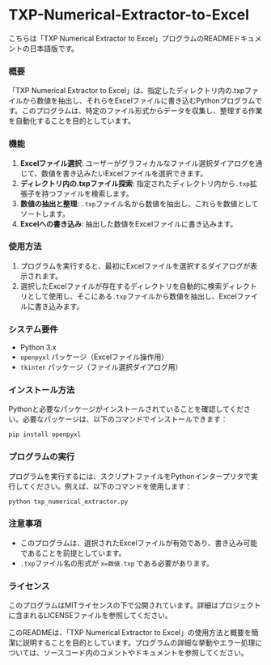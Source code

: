 # TXP-Numerical-Extractor-to-Excel
 
こちらは「TXP Numerical Extractor to Excel」プログラムのREADMEドキュメントの日本語版です。

### 概要
「TXP Numerical Extractor to Excel」は、指定したディレクトリ内の.txpファイルから数値を抽出し、それらをExcelファイルに書き込むPythonプログラムです。このプログラムは、特定のファイル形式からデータを収集し、整理する作業を自動化することを目的としています。

### 機能
1. **Excelファイル選択**: ユーザーがグラフィカルなファイル選択ダイアログを通じて、数値を書き込みたいExcelファイルを選択できます。
2. **ディレクトリ内の.txpファイル探索**: 指定されたディレクトリ内から`.txp`拡張子を持つファイルを検索します。
3. **数値の抽出と整理**: `.txp`ファイル名から数値を抽出し、これらを数値としてソートします。
4. **Excelへの書き込み**: 抽出した数値をExcelファイルに書き込みます。

### 使用方法
1. プログラムを実行すると、最初にExcelファイルを選択するダイアログが表示されます。
2. 選択したExcelファイルが存在するディレクトリを自動的に検索ディレクトリとして使用し、そこにある`.txp`ファイルから数値を抽出し、Excelファイルに書き込みます。

### システム要件
- Python 3.x
- `openpyxl` パッケージ（Excelファイル操作用）
- `tkinter` パッケージ（ファイル選択ダイアログ用）

### インストール方法
Pythonと必要なパッケージがインストールされていることを確認してください。必要なパッケージは、以下のコマンドでインストールできます：

```bash
pip install openpyxl
```

### プログラムの実行
プログラムを実行するには、スクリプトファイルをPythonインタープリタで実行してください。例えば、以下のコマンドを使用します：

```bash
python txp_numerical_extractor.py
```

### 注意事項
- このプログラムは、選択されたExcelファイルが有効であり、書き込み可能であることを前提としています。
- `.txp`ファイル名の形式が `x=数値.txp` である必要があります。

### ライセンス
このプログラムはMITライセンスの下で公開されています。詳細はプロジェクトに含まれるLICENSEファイルを参照してください。

このREADMEは、「TXP Numerical Extractor to Excel」の使用方法と概要を簡潔に説明することを目的としています。プログラムの詳細な挙動やエラー処理については、ソースコード内のコメントやドキュメントを参照してください。